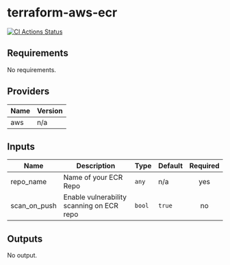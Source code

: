 # terraform-aws-ecr
[![CI Actions Status](https://github.com/vglen/terraform-aws-ecr/workflows/CI/badge.svg)](https://github.com/novu/novu-tf-lower-attis/actions)

## Requirements

No requirements.

## Providers

| Name | Version |
|------|---------|
| aws | n/a |

## Inputs

| Name | Description | Type | Default | Required |
|------|-------------|------|---------|:--------:|
| repo\_name | Name of your ECR Repo | `any` | n/a | yes |
| scan\_on\_push | Enable vulnerability scanning on ECR repo | `bool` | `true` | no |

## Outputs

No output.